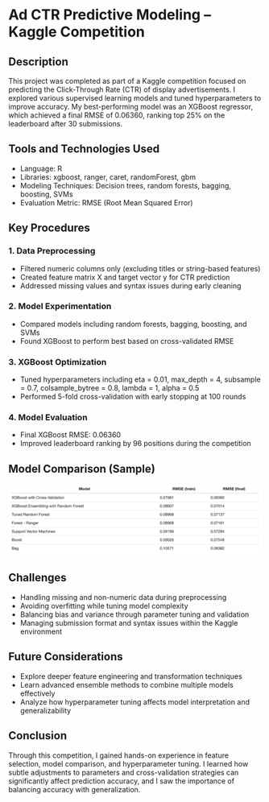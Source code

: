 # Ad CTR Predictive Modeling – Kaggle Competition

## Description
This project was completed as part of a Kaggle competition focused on predicting the Click-Through Rate (CTR) of display advertisements. I explored various supervised learning models and tuned hyperparameters to improve accuracy. My best-performing model was an XGBoost regressor, which achieved a final RMSE of 0.06360, ranking top 25% on the leaderboard after 30 submissions.

## Tools and Technologies Used
- Language: R
- Libraries: xgboost, ranger, caret, randomForest, gbm
- Modeling Techniques: Decision trees, random forests, bagging, boosting, SVMs
- Evaluation Metric: RMSE (Root Mean Squared Error)

## Key Procedures
### 1. Data Preprocessing
- Filtered numeric columns only (excluding titles or string-based features)
- Created feature matrix X and target vector y for CTR prediction
- Addressed missing values and syntax issues during early cleaning

### 2. Model Experimentation
- Compared models including random forests, bagging, boosting, and SVMs
- Found XGBoost to perform best based on cross-validated RMSE

### 3. XGBoost Optimization
- Tuned hyperparameters including eta = 0.01, max_depth = 4, subsample = 0.7, colsample_bytree = 0.8, lambda = 1, alpha = 0.5
- Performed 5-fold cross-validation with early stopping at 100 rounds

### 4. Model Evaluation
- Final XGBoost RMSE: 0.06360
- Improved leaderboard ranking by 96 positions during the competition

## Model Comparison (Sample)
<p> <img src="comparison.png" alt="Dashboard Preview" width="800"/> </p>

## Challenges
- Handling missing and non-numeric data during preprocessing
- Avoiding overfitting while tuning model complexity
- Balancing bias and variance through parameter tuning and validation
- Managing submission format and syntax issues within the Kaggle environment

## Future Considerations
- Explore deeper feature engineering and transformation techniques
- Learn advanced ensemble methods to combine multiple models effectively
- Analyze how hyperparameter tuning affects model interpretation and generalizability

## Conclusion
Through this competition, I gained hands-on experience in feature selection, model comparison, and hyperparameter tuning. I learned how subtle adjustments to parameters and cross-validation strategies can significantly affect prediction accuracy, and I saw the importance of balancing accuracy with generalization.
